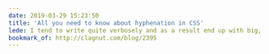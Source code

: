 ```yaml
---
date: 2019-03-29 15:23:50
title: 'All you need to know about hyphenation in CSS'
lede: I tend to write quite verbosely and as a result end up with big, unruly blocks of text in my articles. Thanks to Richard, I’ve learned a bit more about how hyphens and how they can help!
bookmark_of: http://clagnut.com/blog/2395
---
```


